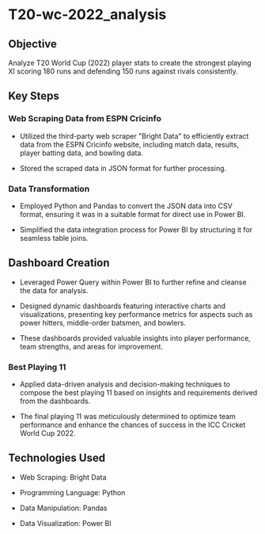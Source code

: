 # T20-wc-2022_analysis

## Objective

Analyze T20 World Cup (2022) player stats to create the strongest playing XI scoring 180 runs and defending 150 runs against rivals consistently.

## Key Steps

### Web Scraping Data from ESPN Cricinfo

- Utilized the third-party web scraper "Bright Data" to efficiently extract data from the ESPN Cricinfo website, including match data, results, player batting data, and bowling data.

- Stored the scraped data in JSON format for further processing.

### Data Transformation 

- Employed Python and Pandas to convert the JSON data into CSV format, ensuring it was in a suitable format for direct use in Power BI.

- Simplified the data integration process for Power BI by structuring it for seamless table joins.

## Dashboard Creation

- Leveraged Power Query within Power BI to further refine and cleanse the data for analysis.

- Designed dynamic dashboards featuring interactive charts and visualizations, presenting key performance metrics for aspects such as power hitters, middle-order batsmen, and bowlers.

- These dashboards provided valuable insights into player performance, team strengths, and areas for improvement.

###  Best Playing 11

- Applied data-driven analysis and decision-making techniques to compose the best playing 11 based on insights and requirements derived from the dashboards.

- The final playing 11 was meticulously determined to optimize team performance and enhance the chances of success in the ICC Cricket World Cup 2022.

## Technologies Used

- Web Scraping: Bright Data 

- Programming Language: Python

- Data Manipulation: Pandas

- Data Visualization: Power BI

